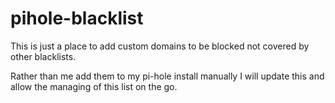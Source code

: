 # pihole-blacklist
This is just a place to add custom domains to be blocked not covered by other blacklists.

Rather than me add them to my pi-hole install manually I will update this and allow the managing of this list on the go.